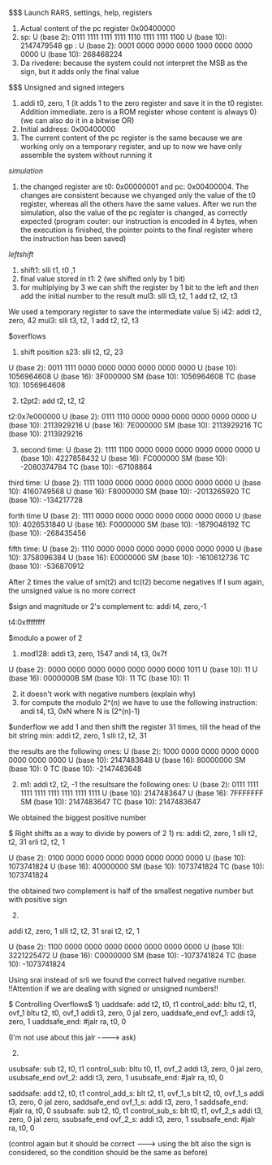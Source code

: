 $$$ Launch RARS, settings, help, registers

1) Actual content of the pc register 0x00400000
2) sp:  U (base 2):   0111 1111 1111 1111 1110 1111 1111 1100 
    U (base 10):  2147479548
gp : U (base 2):   0001 0000 0000 0000 1000 0000 0000 0000 
U (base 10):  268468224
3) Da rivedere: because the system could not interpret the MSB as the sign, but it adds only the final value 

$$$ Unsigned and signed integers

1) addi t0, zero, 1 (it adds 1 to the zero register and save it in the t0 register. Addition immediate. zero is a ROM register whose content is always 0) (we can also do it in a bitwise OR)
2) Initial address: 0x00400000
3) The current content of the pc register is the same because we are working only on a temporary register, and up to now we have only assemble the system without running it 

$simulation$
1) the changed register are t0: 0x00000001 and pc: 0x00400004. The changes are consistent because we chyanged only the value of the t0 register, whereas all the others have the same values. After we run the simulation, also the value of the pc register is changed, as correctly expected (program couter: our instruction is encoded in 4 bytes, when the execution is finished, the pointer points to the final register where the instruction has been saved)

$left shift$
1) shift1: slli t1, t0 ,1 
2) final value stored in t1: 2 (we shifted only by 1 bit)
3) for multiplying by 3 we can shift the register by 1 bit to the left and then add the initial number to the result
mul3:
slli t3, t2, 1
add t2, t2, t3 

We used a temporary register to save the intermediate value 
5) i42:
addi t2, zero, 42
mul3:
slli t3, t2, 1
add t2, t2, t3 

$overflows
1) shift position 
s23:
slli t2, t2, 23

U (base 2):   0011 1111 0000 0000 0000 0000 0000 0000 
U (base 10):  1056964608
U (base 16):  3F000000
SM (base 10): 1056964608
TC (base 10): 1056964608

2) t2pt2:
add t2, t2, t2

t2:0x7e000000
U (base 2):   0111 1110 0000 0000 0000 0000 0000 0000 
U (base 10):  2113929216
U (base 16):  7E000000
SM (base 10): 2113929216
TC (base 10): 2113929216

3) second time:
U (base 2):   1111 1100 0000 0000 0000 0000 0000 0000 
U (base 10):  4227858432
U (base 16):  FC000000
SM (base 10): -2080374784
TC (base 10): -67108864

third time: 
U (base 2):   1111 1000 0000 0000 0000 0000 0000 0000 
U (base 10):  4160749568
U (base 16):  F8000000
SM (base 10): -2013265920
TC (base 10): -134217728

forth time U (base 2):   1111 0000 0000 0000 0000 0000 0000 0000 
U (base 10):  4026531840
U (base 16):  F0000000
SM (base 10): -1879048192
TC (base 10): -268435456

fifth time: 
U (base 2):   1110 0000 0000 0000 0000 0000 0000 0000 
U (base 10):  3758096384
U (base 16):  E0000000
SM (base 10): -1610612736
TC (base 10): -536870912

After 2 times the value of sm(t2) and tc(t2) become negatives 
If I sum again, the unsigned value is no more correct

$sign and magnitude or 2's complement
tc:
addi t4, zero,-1

t4:0xffffffff

$modulo a power of 2
1) mod128:
addi t3, zero, 1547
andi t4, t3, 0x7f


U (base 2):   0000 0000 0000 0000 0000 0000 0000 1011 
U (base 10):  11
U (base 16):  0000000B
SM (base 10): 11
TC (base 10): 11

2) it doesn't work with negative numbers (explain why)
3) for compute the modulo 2^(n) we have to use the following instruction:
andi t4, t3, 0xN where N is (2^(n)-1)

$underflow 
we add 1 and then shift the register 31 times, till the head of the bit string
min:
addi t2, zero, 1
slli t2, t2, 31

the results are the following ones:
U (base 2):   1000 0000 0000 0000 0000 0000 0000 0000 
U (base 10):  2147483648
U (base 16):  80000000
SM (base 10): 0
TC (base 10): -2147483648

2) m1:
addi t2, t2, -1
the resultsare the following ones:
U (base 2):   0111 1111 1111 1111 1111 1111 1111 1111 
U (base 10):  2147483647
U (base 16):  7FFFFFFF
SM (base 10): 2147483647
TC (base 10): 2147483647

We obtained the biggest positive number

$ Right shifts as a way to divide by powers of 2
1)
rs:
addi t2, zero, 1
slli t2, t2, 31
srli t2, t2, 1


U (base 2):   0100 0000 0000 0000 0000 0000 0000 0000 
U (base 10):  1073741824
U (base 16):  40000000
SM (base 10): 1073741824
TC (base 10): 1073741824

the obtained two complement is half of the smallest negative number but with positive sign 

2)
addi t2, zero, 1
slli t2, t2, 31
srai t2, t2, 1

U (base 2):   1100 0000 0000 0000 0000 0000 0000 0000 
U (base 10):  3221225472
U (base 16):  C0000000
SM (base 10): -1073741824
TC (base 10): -1073741824

Using srai instead of srli we found the correct halved negative number.
!!Attention if we are dealing with signed or unsigned numbers!!

$ Controlling Overflows$
1) 
uaddsafe:
add t2, t0, t1
control_add:
bltu t2, t1, ovf_1
bltu t2, t0, ovf_1
addi t3, zero, 0
jal zero, uaddsafe_end
ovf_1: 
addi t3, zero, 1
uaddsafe_end:
#jalr ra, t0, 0

(I'm not use about this jalr ----> ask)

2)
usubsafe:
sub t2, t0, t1
control_sub:
bltu t0, t1, ovf_2
addi t3, zero, 0
jal zero, usubsafe_end
ovf_2:
addi t3, zero, 1
usubsafe_end:
#jalr ra, t0, 0

saddsafe:
add t2, t0, t1
control_add_s:
blt t2, t1, ovf_1_s
blt t2, t0, ovf_1_s
addi t3, zero, 0
jal zero, saddsafe_end
ovf_1_s: 
addi t3, zero, 1
saddsafe_end:
#jalr ra, t0, 0
ssubsafe:
sub t2, t0, t1
control_sub_s:
blt t0, t1, ovf_2_s
addi t3, zero, 0
jal zero, ssubsafe_end
ovf_2_s:
addi t3, zero, 1
ssubsafe_end:
#jalr ra, t0, 0


(control again but it should be correct ---> using the blt also the sign is considered, so the condition should be the same as before)
